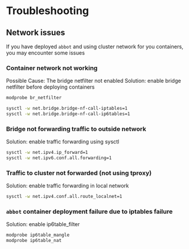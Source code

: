 # Troubleshooting

## Network issues

If you have deployed `abbot` and using cluster network for you containers, you may encounter some issues

### Container network not working

Possible Cause: The bridge netfilter not enabled
Solution: enable bridge netfilter before deploying containers

```bash
modprobe br_netfilter

sysctl -w net.bridge.bridge-nf-call-iptables=1
sysctl -w net.bridge.bridge-nf-call-ip6tables=1
```

### Bridge not forwarding traffic to outside network

Solution: enable traffic forwarding using sysctl

```bash
sysctl -w net.ipv4.ip_forward=1
sysctl -w net.ipv6.conf.all.forwarding=1
```

### Traffic to cluster not forwarded (not using tproxy)

Solution: enable traffic forwarding in local network

```bash
sysctl -w net.ipv4.conf.all.route_localnet=1
```

### `abbot` container deployment failure due to iptables failure

Solution: enable ip6table_filter

```bash
modprobe ip6table_mangle
modprobe ip6table_nat
```
